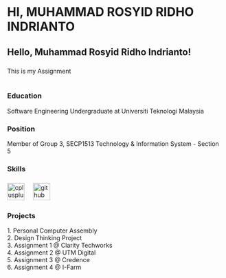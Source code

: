 # HI, MUHAMMAD ROSYID RIDHO INDRIANTO
<h2 align="left">Hello, Muhammad Rosyid Ridho Indrianto!</h2>

###


###

<p align="left">This is my Assignment<br><br></p>

###

<h3 align="left">Education</h3>
<p align="left">Software Engineering Undergraduate at Universiti Teknologi Malaysia<br></p>
<h3 align="left">Position</h3>
<p align="left">Member of Group 3, SECP1513 Technology & Information System - Section 5<br></p>
<h3 align="left">Skills</h3>

###

<div align="left">
  <img src="https://cdn.jsdelivr.net/gh/devicons/devicon/icons/cplusplus/cplusplus-original.svg" height="40" alt="cplusplus logo"  />
  <img width="12" />
  <img src="https://cdn.jsdelivr.net/gh/devicons/devicon/icons/github/github-original.svg" height="40" alt="github logo"  />
</div>

###

<h3 align="left">Projects</h3>
<p align="left">1. Personal Computer Assembly<br>2. Design Thinking Project<br>3. Assignment 1 @ Clarity Techworks<br>4. Assignment 2 @ UTM Digital<br>5. Assignment 3 @ Credence<br>6. Assignment 4 @ I-Farm</p>

###
